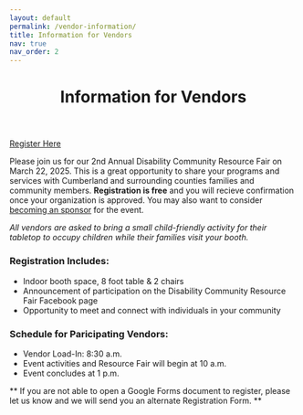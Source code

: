 ```yaml
---
layout: default
permalink: /vendor-information/
title: Information for Vendors
nav: true
nav_order: 2
---
```

<div class="post">
  <header class="post-header text-center">
    <h1 class="post-title">
      Information for Vendors
    </h1>
  </header>
</div>

<div class="vendor-buttons btn-toolbar justify-content-center my-3">
  <a href="https://forms.gle/uH2QFZQwvccxvC2r8" class="btn btn-secondary">Register Here</a>
</div>

 Please join us for our 2nd Annual Disability Community Resource Fair on March 22, 2025. This is a great opportunity to share your programs and services with Cumberland and surrounding counties families and community members. <b>Registration is free</b> and you will recieve confirmation once your organization is approved. You may also want to consider [becoming an sponsor](/sponsor-information) for the event.

 <p><em>All vendors are asked to bring a small child-friendly activity for their tabletop to occupy children while their families visit your booth. </em></p>

### Registration Includes:
- Indoor booth space, 8 foot table & 2 chairs  
- Announcement of participation on the Disability Community Resource Fair Facebook page
- Opportunity to meet and connect with individuals in your community

### Schedule for Paricipating Vendors:
- Vendor Load-In: 8:30 a.m.
- Event activities and Resource Fair will begin at 10 a.m.
- Event concludes at 1 p.m.

\*\* If you are not able to open a Google Forms document to register, please let us know and we will send you an alternate Registration Form. \*\*

